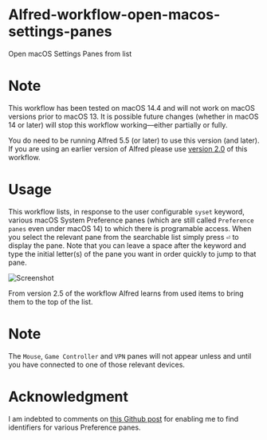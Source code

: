# Alfred-workflow-open-macos-settings-panes
Open macOS Settings Panes from list

# Note 

This workflow has been tested on macOS 14.4 and will not work on macOS versions prior to macOS 13. It is possible future changes (whether in macOS 14 or later) will stop this workflow working—either partially or fully.

You do need to be running Alfred 5.5 (or later) to use this version (and later). If you are using an earlier version of Alfred please use [version 2.0](https://github.com/Stephen-Lon/Alfred-workflow-open-macos-settings-panes/releases/tag/v2.0) of this workflow.


# Usage

This workflow lists, in response to the user configurable `syset` keyword, various macOS System Preference panes (which are still called `Preference panes` even under macOS 14) to which there is programable access. When you select the relevant pane from the searchable list simply press <kbd>⏎</kbd> to display the pane. Note that you can leave a space after the keyword and type the initial letter(s) of the pane you want in order quickly to jump to that pane.

![Screenshot](https://github.com/Stephen-Lon/Alfred-workflow-open-macos-settings-panes/assets/111967061/c618beee-b620-4a0f-8b43-59583dd43bfa)


From version 2.5 of the workflow Alfred learns from used items to bring them to the top of the list.

# Note

The `Mouse`, `Game Controller` and `VPN` panes will not appear unless and until you have connected to one of those relevant devices.

# Acknowledgment

I am indebted to comments on [this Github post](https://gist.github.com/rmcdongit/f66ff91e0dad78d4d6346a75ded4b751?permalink_comment_id=4258811) for enabling me to find identifiers for various Preference panes.
